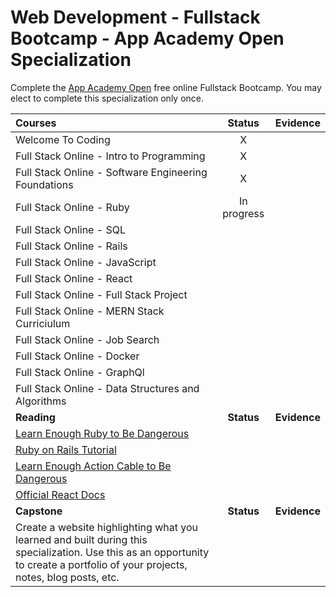 # Web Development - Fullstack Bootcamp - App Academy Open Specialization

Complete the [App Academy Open](https://open.appacademy.io/) free online Fullstack Bootcamp. You may elect to complete this specialization only once.

| Courses                                                                                                                                                                         |   Status    |   Evidence   |
| :------------------------------------------------------------------------------------------------------------------------------------------------------------------------------ | :---------: | :----------: |
| Welcome To Coding                                                                                                                                                               |      X      |              |
| Full Stack Online - Intro to Programming                                                                                                                                        |      X      |              |
| Full Stack Online - Software Engineering Foundations                                                                                                                            |      X      |              |
| Full Stack Online - Ruby                                                                                                                                                        | In progress |              |
| Full Stack Online - SQL                                                                                                                                                         |             |              |
| Full Stack Online - Rails                                                                                                                                                       |             |              |
| Full Stack Online - JavaScript                                                                                                                                                  |             |              |
| Full Stack Online - React                                                                                                                                                       |             |              |
| Full Stack Online - Full Stack Project                                                                                                                                          |             |              |
| Full Stack Online - MERN Stack Curriciulum                                                                                                                                      |             |              |
| Full Stack Online - Job Search                                                                                                                                                  |             |              |
| Full Stack Online - Docker                                                                                                                                                      |             |              |
| Full Stack Online - GraphQl                                                                                                                                                     |             |              |
| Full Stack Online - Data Structures and Algorithms                                                                                                                              |             |              |
| **Reading**                                                                                                                                                                     | **Status**  | **Evidence** |
| [Learn Enough Ruby to Be Dangerous](https://www.learnenough.com/ruby-tutorial/hello_world)                                                                                      |             |              |
| [Ruby on Rails Tutorial](https://www.railstutorial.org/book)                                                                                                                    |             |              |
| [Learn Enough Action Cable to Be Dangerous](https://www.learnenough.com/action-cable-tutorial)                                                                                  |             |              |
| [Official React Docs](https://reactjs.org/docs/getting-started.html)                                                                                                            |             |              |
| **Capstone**                                                                                                                                                                    | **Status**  | **Evidence** |
| Create a website highlighting what you learned and built during this specialization. Use this as an opportunity to create a portfolio of your projects, notes, blog posts, etc. |             |
